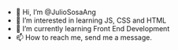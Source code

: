 - 👋 Hi, I’m @JulioSosaAng
- 👀 I’m interested in learning JS, CSS and HTML
- 🌱 I’m currently learning Front End Development
- 📫 How to reach me, send me a message.

<!---
JulioSosaAng/JulioSosaAng is a ✨ special ✨ repository because its `README.md` (this file) appears on your GitHub profile.
You can click the Preview link to take a look at your changes.
--->
